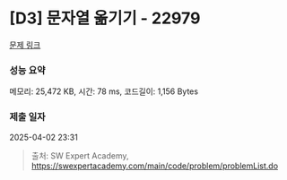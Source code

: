 # [D3] 문자열 옮기기 - 22979 

[문제 링크](https://swexpertacademy.com/main/code/problem/problemDetail.do?contestProbId=AZPOBiaqNo8DFAWB) 

### 성능 요약

메모리: 25,472 KB, 시간: 78 ms, 코드길이: 1,156 Bytes

### 제출 일자

2025-04-02 23:31



> 출처: SW Expert Academy, https://swexpertacademy.com/main/code/problem/problemList.do